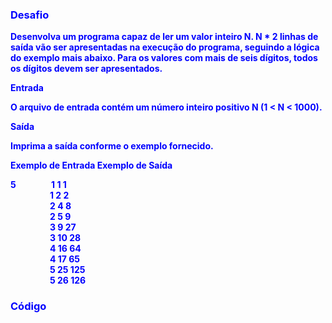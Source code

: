 <h3><span style="color: #0000ff;"><strong>Desafio</strong></span></h3>
<p><strong><span style="color: #0000ff;">Desenvolva um programa capaz de ler um valor inteiro N. N * 2 linhas de sa&iacute;da v&atilde;o ser apresentadas na execu&ccedil;&atilde;o do programa, seguindo a l&oacute;gica do exemplo mais abaixo. Para os valores com mais de seis d&iacute;gitos, todos os d&iacute;gitos devem ser apresentados.</span></strong></p>
<p><strong><span style="color: #0000ff;">Entrada</span></strong></p>
<p><strong><span style="color: #0000ff;">O arquivo de entrada cont&eacute;m um n&uacute;mero inteiro positivo N (1 &lt; N &lt; 1000).</span></strong></p>
<p><strong><span style="color: #0000ff;">Sa&iacute;da</span></strong></p>
<p><strong><span style="color: #0000ff;">Imprima a sa&iacute;da conforme o exemplo fornecido.</span></strong></p>
<p><strong><span style="color: #0000ff;">Exemplo de Entrada Exemplo de Sa&iacute;da</span></strong></p>
<p><strong><span style="color: #0000ff;">5&nbsp; &nbsp; &nbsp; &nbsp; &nbsp; &nbsp; &nbsp; &nbsp; &nbsp;1 1 1</span></strong><br /><strong><span style="color: #0000ff;">&nbsp; &nbsp; &nbsp; &nbsp; &nbsp; &nbsp; &nbsp; &nbsp; &nbsp; &nbsp;1 2 2</span></strong><br /><strong><span style="color: #0000ff;">&nbsp; &nbsp; &nbsp; &nbsp; &nbsp; &nbsp; &nbsp; &nbsp; &nbsp; &nbsp;2 4 8</span></strong><br /><strong><span style="color: #0000ff;">&nbsp; &nbsp; &nbsp; &nbsp; &nbsp; &nbsp; &nbsp; &nbsp; &nbsp; &nbsp;2 5 9</span></strong><br /><strong><span style="color: #0000ff;">&nbsp; &nbsp; &nbsp; &nbsp; &nbsp; &nbsp; &nbsp; &nbsp; &nbsp; &nbsp;3 9 27</span></strong><br /><strong><span style="color: #0000ff;">&nbsp; &nbsp; &nbsp; &nbsp; &nbsp; &nbsp; &nbsp; &nbsp; &nbsp; &nbsp;3 10 28</span></strong><br /><strong><span style="color: #0000ff;">&nbsp; &nbsp; &nbsp; &nbsp; &nbsp; &nbsp; &nbsp; &nbsp; &nbsp; &nbsp;4 16 64</span></strong><br /><strong><span style="color: #0000ff;">&nbsp; &nbsp; &nbsp; &nbsp; &nbsp; &nbsp; &nbsp; &nbsp; &nbsp; &nbsp;4 17 65</span></strong><br /><strong><span style="color: #0000ff;">&nbsp; &nbsp; &nbsp; &nbsp; &nbsp; &nbsp; &nbsp; &nbsp; &nbsp; &nbsp;5 25 125</span></strong><br /><strong><span style="color: #0000ff;">&nbsp; &nbsp; &nbsp; &nbsp; &nbsp; &nbsp; &nbsp; &nbsp; &nbsp; &nbsp;5 26 126</span></strong></p>
<h3><strong><span style="color: #0000ff;">C&oacute;digo</span></strong></h3>
<p>&nbsp;</p>
<p>&nbsp;</p>

